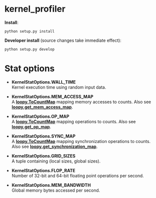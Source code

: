 # kernel_profiler

**Install**:

`python setup.py install`

**Developer install** (source changes take immediate effect):

`python setup.py develop`

# Stat options

* **KernelStatOptions.WALL_TIME**  
   Kernel execution time using random input data.

* **KernelStatOptions.MEM_ACCESS_MAP**  
   A [**loopy.ToCountMap**](https://documen.tician.de/loopy/ref_other.html#loopy.ToCountMap) mapping memory accesses to counts. Also see [**loopy.get_mem_access_map**](https://documen.tician.de/loopy/ref_other.html#loopy.get_mem_access_map).

* **KernelStatOptions.OP_MAP**  
   A [**loopy.ToCountMap**](https://documen.tician.de/loopy/ref_other.html#loopy.ToCountMap) mapping operations to counts. Also see [**loopy.get_op_map**](https://documen.tician.de/loopy/ref_other.html#loopy.get_op_map).

* **KernelStatOptions.SYNC_MAP**  
   A [**loopy.ToCountMap**](https://documen.tician.de/loopy/ref_other.html#loopy.ToCountMap) mapping synchronization operations to counts. Also see [**loopy.get_synchronization_map**](https://documen.tician.de/loopy/ref_other.html#loopy.get_synchronization_map).

* **KernelStatOptions.GRID_SIZES**  
   A tuple containing (local sizes, global sizes).

* **KernelStatOptions.FLOP_RATE**  
   Number of 32-bit and 64-bit floating point operations per second.

* **KernelStatOptions.MEM_BANDWIDTH**  
   Global memory bytes accessed per second.

